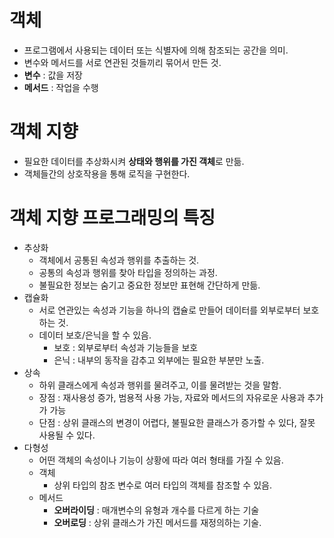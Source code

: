 # 객체
- 프로그램에서 사용되는 데이터 또는 식별자에 의해 참조되는 공간을 의미.
- 변수와 메서드를 서로 연관된 것들끼리 묶어서 만든 것.
- **변수** : 값을 저장
- **메서드** : 작업을 수행


# 객체 지향
- 필요한 데이터를 추상화시켜 **상태와 행위를 가진 객체**로 만듦.
- 객체들간의 상호작용을 통해 로직을 구현한다.

# 객체 지향 프로그래밍의 특징
- 추상화
  - 객체에서 공통된 속성과 행위를 추출하는 것.
  - 공통의 속성과 행위를 찾아 타입을 정의하는 과정.
  - 불필요한 정보는 숨기고 중요한 정보만 표현해 간단하게 만듦.
- 캡슐화
  - 서로 연관있는 속성과 기능을 하나의 캡슐로 만들어 데이터를 외부로부터 보호하는 것.
  - 데이터 보호/은닉을 할 수 있음.
    - 보호 : 외부로부터 속성과 기능들을 보호
    - 은닉 : 내부의 동작을 감추고 외부에는 필요한 부분만 노출.
- 상속
  - 하위 클래스에게 속성과 행위를 물려주고, 이를 물려받는 것을 말함.
  - 장점 : 재사용성 증가, 범용적 사용 가능, 자료와 메서드의 자유로운 사용과 추가가 가능
  - 단점 : 상위 클래스의 변경이 어렵다, 불필요한 클래스가 증가할 수 있다, 잘못 사용될 수 있다.
- 다형성
  - 어떤 객체의 속성이나 기능이 상황에 따라 여러 형태를 가질 수 있음.
  - 객체
    - 상위 타입의 참조 변수로 여러 타입의 객체를 참조할 수 있음.
  - 메서드
    - **오버라이딩** : 매개변수의 유형과 개수를 다르게 하는 기술
    - **오버로딩** : 상위 클래스가 가진 메서드를 재정의하는 기술.
  